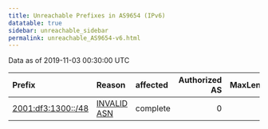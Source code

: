 ```yaml
---
title: Unreachable Prefixes in AS9654 (IPv6)
datatable: true
sidebar: unreachable_sidebar
permalink: unreachable_AS9654-v6.html
---
```


Data as of 2019-11-03 00:30:00 UTC


<div class="datatable-begin"></div>

| Prefix                                                         | Reason                                                                                                   | affected   |   Authorized AS |   MaxLength | Anchor                                       |   unreachable /48s |
|:---------------------------------------------------------------|:---------------------------------------------------------------------------------------------------------|:-----------|----------------:|------------:|:---------------------------------------------|-------------------:|
| [2001:df3:1300::/48](https://stat.ripe.net/2001:df3:1300::/48) | [INVALID ASN](https://rpki-validator.ripe.net/announcement-preview?asn=AS9654&prefix=2001:df3:1300::/48) | complete   |               0 |          48 | [APNIC](unreachable_APNIC_RPKI_Root-v6.html) |                  1 |

<div class="datatable-end"></div>